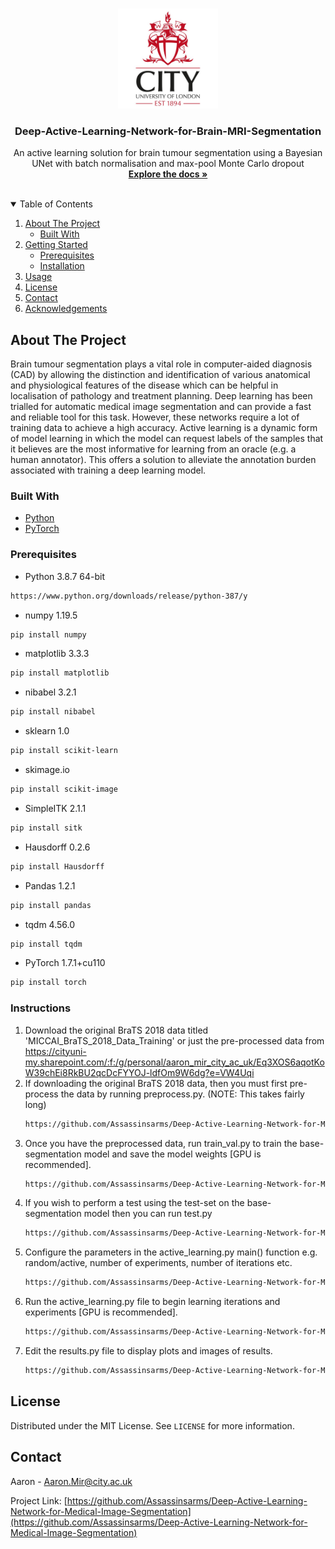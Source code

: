 <!-- PROJECT LOGO -->
<br />
<p align="center">
  <a href="">
   <a href="https://github.com/Assassinsarms/Deep-Active-Learning-Network-for-Medical-Image-Segmentation">
    <img src="images/Logo.jpg" alt="Logo" width="160" height="160">
  </a>

  <h3 align="center">Deep-Active-Learning-Network-for-Brain-MRI-Segmentation</h3>

  <p align="center">
    An active learning solution for brain tumour segmentation using a Bayesian UNet with batch normalisation and max-pool Monte Carlo dropout
    <br />
    <a href="https://github.com/Assassinsarms/Deep-Active-Learning-Network-for-Medical-Image-Segmentation"><strong>Explore the docs »</strong></a>
    <br />
    <br />
  </p>
</p>


<!-- TABLE OF CONTENTS -->
<details open="open">
  <summary>Table of Contents</summary>
  <ol>
    <li>
      <a href="#about-the-project">About The Project</a>
      <ul>
        <li><a href="#built-with">Built With</a></li>
      </ul>
    </li>
    <li>
      <a href="#getting-started">Getting Started</a>
      <ul>
        <li><a href="#prerequisites">Prerequisites</a></li>
        <li><a href="#installation">Installation</a></li>
      </ul>
    </li>
    <li><a href="#usage">Usage</a></li>
    <li><a href="#license">License</a></li>
    <li><a href="#contact">Contact</a></li>
    <li><a href="#acknowledgements">Acknowledgements</a></li>
  </ol>
</details>


<!-- ABOUT THE PROJECT -->
## About The Project

Brain tumour segmentation plays a vital role in computer-aided diagnosis (CAD) by allowing the distinction and identification of various anatomical and physiological features of the disease which can be helpful in localisation of pathology and treatment planning. 
  Deep learning has been trialled for automatic medical image segmentation and can provide a fast and reliable tool for this task. However, these networks require a lot of training data to achieve a high accuracy.
  Active learning is a dynamic form of model learning in which the model can request labels of the samples that it believes are the most informative for learning from an oracle (e.g. a human annotator). This offers a solution to alleviate the annotation burden associated with training a deep learning model. 
  
### Built With

* [Python](https://www.python.org/)
* [PyTorch](https://pytorch.org/)

<!-- GETTING STARTED -->

### Prerequisites

  * Python 3.8.7 64-bit
  ```sh
  https://www.python.org/downloads/release/python-387/y
  ```
  * numpy 1.19.5
  ```sh
  pip install numpy
  ```
 * matplotlib 3.3.3
  ```sh
  pip install matplotlib
  ```
 * nibabel 3.2.1
  ```sh
  pip install nibabel
  ```
  * sklearn 1.0
  ```sh
  pip install scikit-learn
  ```
  * skimage.io
  ```sh
  pip install scikit-image
  ```
  * SimpleITK 2.1.1
  ```sh
  pip install sitk
  ```
  * Hausdorff 0.2.6
  ```sh
  pip install Hausdorff
  ```
  * Pandas 1.2.1
  ```sh
  pip install pandas
  ```
  * tqdm 4.56.0
  ```sh
  pip install tqdm
  ```
 * PyTorch 1.7.1+cu110
  ```sh
  pip install torch
  ```

### Instructions

1. Download the original BraTS 2018 data titled 'MICCAI_BraTS_2018_Data_Training' or just the pre-processed data from https://cityuni-my.sharepoint.com/:f:/g/personal/aaron_mir_city_ac_uk/Eq3XOS6aqotKoW39chEi8RkBU2qcDcFYYOJ-ldfOm9W6dg?e=VW4Uqi
2. If downloading the original BraTS 2018 data, then you must first pre-process the data by running preprocess.py. (NOTE: This takes fairly long)
   ```sh
   https://github.com/Assassinsarms/Deep-Active-Learning-Network-for-Medical-Image-Segmentation/blob/master/preprocess.py
   ```
3. Once you have the preprocessed data, run train_val.py to train the base-segmentation model and save the model weights [GPU is recommended].
   ```sh
   https://github.com/Assassinsarms/Deep-Active-Learning-Network-for-Medical-Image-Segmentation/blob/master/train_val.py
   ```
4. If you wish to perform a test using the test-set on the base-segmentation model then you can run test.py
   ```sh
   https://github.com/Assassinsarms/Deep-Active-Learning-Network-for-Medical-Image-Segmentation/blob/master/test.py
   ```
5. Configure the parameters in the active_learning.py main() function e.g. random/active, number of experiments, number of iterations etc. 
   ```sh
   https://github.com/Assassinsarms/Deep-Active-Learning-Network-for-Medical-Image-Segmentation/blob/master/active_learning.py
   ```
6. Run the active_learning.py file to begin learning iterations and experiments [GPU is recommended].
   ```sh
   https://github.com/Assassinsarms/Deep-Active-Learning-Network-for-Medical-Image-Segmentation/blob/master/active_learning.py
   ```
7. Edit the results.py file to display plots and images of results.
   ```sh
   https://github.com/Assassinsarms/Deep-Active-Learning-Network-for-Medical-Image-Segmentation/blob/master/results.py
   ```

<!-- LICENSE -->
## License

Distributed under the MIT License. See `LICENSE` for more information.

<!-- CONTACT -->
## Contact

Aaron - Aaron.Mir@city.ac.uk

Project Link: [https://github.com/Assassinsarms/Deep-Active-Learning-Network-for-Medical-Image-Segmentation](https://github.com/Assassinsarms/Deep-Active-Learning-Network-for-Medical-Image-Segmentation)
